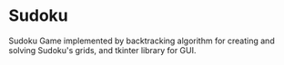 # Sudoku
Sudoku Game implemented by backtracking algorithm for creating and solving Sudoku's grids, and tkinter library for GUI.  
